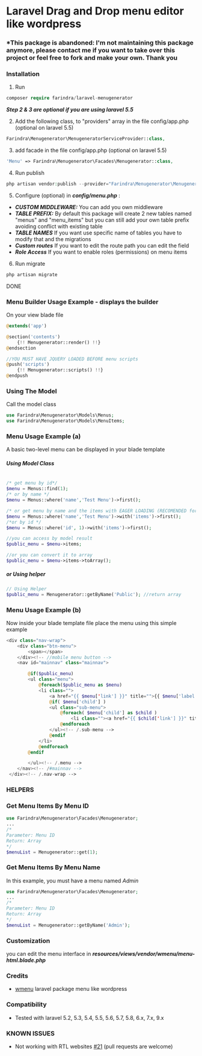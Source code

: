 # Laravel Drag and Drop menu editor like wordpress

### *This package is abandoned: I'm not maintaining this package anymore, please contact me if you want to take over this project or feel free to fork and make your own. Thank you 

### Installation

1. Run

```php
composer require farindra/laravel-menugenerator
```

**_Step 2 & 3 are optional if you are using laravel 5.5_**

2. Add the following class, to "providers" array in the file config/app.php (optional on laravel 5.5)

```php
Farindra\Menugenerator\MenugeneratorServiceProvider::class,
```

3. add facade in the file config/app.php (optional on laravel 5.5)

```php
'Menu' => Farindra\Menugenerator\Facades\Menugenerator::class,
```

4. Run publish

```php
php artisan vendor:publish --provider="Farindra\Menugenerator\MenugeneratorServiceProvider"
```

5. Configure (optional) in **_config/menu.php_** :

- **_CUSTOM MIDDLEWARE:_** You can add you own middleware
- **_TABLE PREFIX:_** By default this package will create 2 new tables named "menus" and "menu_items" but you can still add your own table prefix avoiding conflict with existing table
- **_TABLE NAMES_** If you want use specific name of tables you have to modify that and the migrations
- **_Custom routes_** If you want to edit the route path you can edit the field
- **_Role Access_** If you want to enable roles (permissions) on menu items

6. Run migrate

```php
php artisan migrate
```

DONE

### Menu Builder Usage Example - displays the builder

On your view blade file

```php
@extends('app')

@section('contents')
    {!! Menugenerator::render() !!}
@endsection

//YOU MUST HAVE JQUERY LOADED BEFORE menu scripts
@push('scripts')
    {!! Menugenerator::scripts() !!}
@endpush
```

### Using The Model

Call the model class

```php
use Farindra\Menugenerator\Models\Menus;
use Farindra\Menugenerator\Models\MenuItems;

```

### Menu Usage Example (a)

A basic two-level menu can be displayed in your blade template

##### Using Model Class
```php

/* get menu by id*/
$menu = Menus::find(1);
/* or by name */
$menu = Menus::where('name','Test Menu')->first();

/* or get menu by name and the items with EAGER LOADING (RECOMENDED for better performance and less query call)*/
$menu = Menus::where('name','Test Menu')->with('items')->first();
/*or by id */
$menu = Menus::where('id', 1)->with('items')->first();

//you can access by model result
$public_menu = $menu->items;

//or you can convert it to array
$public_menu = $menu->items->toArray();

```

##### or Using helper
```php
// Using Helper 
$public_menu = Menugenerator::getByName('Public'); //return array

```

### Menu Usage Example (b)

Now inside your blade template file place the menu using this simple example

```php
<div class="nav-wrap">
    <div class="btn-menu">
        <span></span>
    </div><!-- //mobile menu button -->
    <nav id="mainnav" class="mainnav">

        @if($public_menu)
        <ul class="menu">
            @foreach($public_menu as $menu)
            <li class="">
                <a href="{{ $menu['link'] }}" title="">{{ $menu['label'] }}</a>
                @if( $menu['child'] )
                <ul class="sub-menu">
                    @foreach( $menu['child'] as $child )
                        <li class=""><a href="{{ $child['link'] }}" title="">{{ $child['label'] }}</a></li>
                    @endforeach
                </ul><!-- /.sub-menu -->
                @endif
            </li>
            @endforeach
        @endif

        </ul><!-- /.menu -->
    </nav><!-- /#mainnav -->
 </div><!-- /.nav-wrap -->
```

### HELPERS

### Get Menu Items By Menu ID

```php
use Farindra\Menugenerator\Facades\Menugenerator;
...
/*
Parameter: Menu ID
Return: Array
*/
$menuList = Menugenerator::get(1);
```

### Get Menu Items By Menu Name

In this example, you must have a menu named _Admin_

```php
use Farindra\Menugenerator\Facades\Menugenerator;
...
/*
Parameter: Menu ID
Return: Array
*/
$menuList = Menugenerator::getByName('Admin');
```

### Customization

you can edit the menu interface in **_resources/views/vendor/wmenu/menu-html.blade.php_**

### Credits

- [wmenu](https://github.com/lordmacu/wmenu) laravel package menu like wordpress

### Compatibility

- Tested with laravel 5.2, 5.3, 5.4, 5.5, 5.6, 5.7, 5.8, 6.x, 7.x, 9.x

### KNOWN ISSUES
- Not working with RTL websites [#21](https://github.com/farindra/laravel-menugenerator/issues) (pull requests are welcome)
